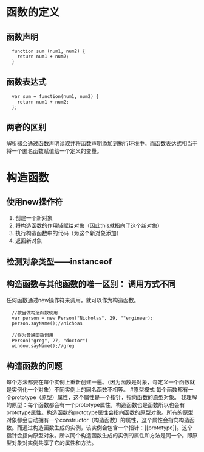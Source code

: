 # 函数的定义
## 函数声明
  ```
    function sum (num1, num2) {
      return num1 + num2;
    }
  ```
## 函数表达式
  ```
    var sum = function(num1, num2) {
      return num1 + num2;
    };
   ```
## 两者的区别
  解析器会通过函数声明读取并将函数声明添加到执行环境中。而函数表达式相当于将一个匿名函数赋值给一个定义的变量。
# 构造函数
## 使用new操作符
  1. 创建一个新对象
  2. 将构造函数的作用域赋给对象（因此this就指向了这个新对象）
  3. 执行构造函数中的代码（为这个新对象添加）
  4. 返回新对象
## 检测对象类型——instanceof
## 构造函数与其他函数的唯一区别： 调用方式不同
  任何函数通过new操作符来调用，就可以作为构造函数。
  ```
    //被当做构造函数使用
    var person = new Person("Nicholas", 29, ""engineer);
    person.sayName();//nichoas
    
    //作为普通函数调用
    Person("greg", 27, "doctor")
    window.sayName();//greg
   ```
## 构造函数的问题
  每个方法都要在每个实例上重新创建一遍。（因为函数是对象，每定义一个函数就是实例化一个对象）不同实例上的同名函数不相等。
#原型模式
每个函数都有一个prototype（原型）属性，这个属性是一个指针，指向函数的原型对象。
我理解的原型：每个函数都会有一个prototype属性，构造函数也是函数所以也会有prototype属性。构造函数的prototype属性会指向函数的原型对象。所有的原型对象都会自动拥有一个constructor（构造函数）的属性，这个属性会指向构造函数。而通过构造函数生成的实例，该实例会包含一个指针：[[prototype]]。这个指针会指向原型对象。所以同个构造函数生成的实例的属性和方法是同一个。即原型对象对实例共享了它的属性和方法。

